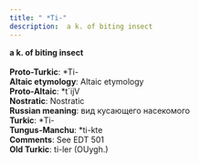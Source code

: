 ```yaml
---
title: " *Ti-"
description:  a k. of biting insect
---
```

<strong> a k. of biting insect</strong><br><br>
<strong>Proto-Turkic</strong>:  *Ti-<br>
<strong>Altaic etymology</strong>:  Altaic etymology<br>
<strong> Proto-Altaic</strong>:  *t`ijV<br>
<strong>Nostratic</strong>:  Nostratic<br>
<strong>Russian meaning</strong>:  вид кусающего насекомого<br>
<strong>Turkic</strong>:  *Ti-<br>
<strong>Tungus-Manchu</strong>:  *ti-kte<br>
<strong>Comments</strong>:  See EDT 501<br>
<strong>Old Turkic</strong>:  ti-ler (OUygh.)<br>


